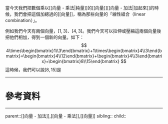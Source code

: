 當今天我們把數個乘以[[向量 - 乘法|純量]]的[[向量]][[向量 - 加法|加起來]]的時候，我們會把這個加總過的[[向量]]，稱為那些向量的「線性組合（linear combination）」。

例如我們今天有兩個向量，$[1,3]$、$[4,3]$。我們今天可以拉伸或壓縮這兩個向量後把他們相加，得到一個新的向量。如下：
$$
4\times\begin{bmatrix}1\\3\end{bmatrix}+1\times\begin{bmatrix}4\\3\end{bmatrix}=\begin{bmatrix}4\\12\end{bmatrix}+\begin{bmatrix}4\\3\end{bmatrix}=\begin{bmatrix}8\\15\end{bmatrix}
$$
這時候，我們可以說$[8,15]$是
- - -
# 參考資料

- - -
parent::[[向量 - 加法]],[[向量 - 乘法]],[[向量]]
sibling::
child::